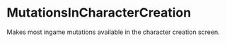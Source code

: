 # MutationsInCharacterCreation
 Makes most ingame mutations available in the character creation screen.
